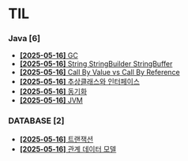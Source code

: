 # TIL
 
### Java [6]
- [**[2025-05-16]**  GC](https://github.com/A-lass/TIL/blob/main/Java/GC.md)
- [**[2025-05-16]**  String StringBuilder StringBuffer](https://github.com/A-lass/TIL/blob/main/Java/String_StringBuilder_StringBuffer.md)
- [**[2025-05-16]**  Call By Value vs Call By Reference](https://github.com/A-lass/TIL/blob/main/Java/Call_By_Value_vs_Call_By_Reference.md)
- [**[2025-05-16]**  추상클래스와 인터페이스](https://github.com/A-lass/TIL/blob/main/Java/추상클래스와_인터페이스.md)
- [**[2025-05-16]**  동기화](https://github.com/A-lass/TIL/blob/main/Java/동기화.md)
- [**[2025-05-16]**  JVM](https://github.com/A-lass/TIL/blob/main/Java/JVM.md)
### DATABASE [2]
- [**[2025-05-16]**  트랜잭션](https://github.com/A-lass/TIL/blob/main/DATABASE/트랜잭션.md)
- [**[2025-05-16]**  관계 데이터 모델](https://github.com/A-lass/TIL/blob/main/DATABASE/관계_데이터_모델.md)
